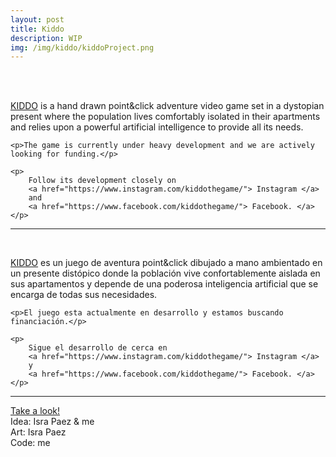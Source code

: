 ```yaml
---
layout: post
title: Kiddo
description: WIP
img: /img/kiddo/kiddoProject.png
---
```


<div class="img_row">
	<img class="col one" src="{{ site.baseurl }}/img/kiddo/sofa.png" alt="" title="Killing time"/>
	<img class="col one" src="{{ site.baseurl }}/img/kiddo/metro.png" alt="" title="Metro animation"/>
	<img class="col one" src="{{ site.baseurl }}/img/kiddo/fridge.png" alt="" title="Inside the fridge"/>
</div>
<br>

<div>
	<p>
	<a href="{{ site.baseurl }}/webgl/kiddo/index.html" target="_blank">
	KIDDO</a>
	is a hand drawn point&click adventure video game set in a dystopian present where the population lives comfortably isolated in their apartments and relies upon a powerful artificial intelligence to provide all its needs.
	</p>

	<p>The game is currently under heavy development and we are actively looking for funding.</p>

	<p>
		Follow its development closely on 
		<a href="https://www.instagram.com/kiddothegame/"> Instagram </a>
		and
		<a href="https://www.facebook.com/kiddothegame/"> Facebook. </a>
	</p>
</div>
<hr>
<br>

<div>
	<p>
	<a href="{{ site.baseurl }}/webgl/Kiddo/index.html" target="_blank">
	KIDDO</a>
	es un juego de aventura point&click dibujado a mano ambientado en un presente distópico donde la población vive confortablemente aislada en sus apartamentos y depende de una poderosa inteligencia artificial que se encarga de todas sus necesidades.
	</p>

	<p>El juego esta actualmente en desarrollo y estamos buscando financiación.</p>

	<p>
		Sigue el desarrollo de cerca en 
		<a href="https://www.instagram.com/kiddothegame/"> Instagram </a>
		y
		<a href="https://www.facebook.com/kiddothegame/"> Facebook. </a>
	</p>
</div>
<hr>


<div class="gameLink">
	<a href="{{ site.baseurl }}/webgl/kiddo/index.html" target="_blank" class="button">
	Take a look!</a>
	<div class="img_row">
	<img class="centeredGif" src="{{ site.baseurl }}/img/kiddo/celebration.jpg" alt="" title="Kiddo celebrating"/>
</div>

<div class="credits">
	Idea: Isra Paez & me<br>
	Art: Isra Paez<br>
	Code: me<br>
</div>